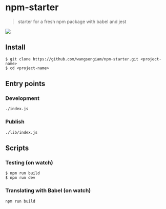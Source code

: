 # npm-starter
> starter for a fresh npm package with babel and jest

![](https://user-images.githubusercontent.com/19645990/30192403-8e6039d6-9415-11e7-8aaf-a56808802bf0.png)

## Install
```
$ git clone https://github.com/wangsongiam/npm-starter.git <project-name>
$ cd <project-name>
```

## Entry points
### Development
```
./index.js
```
### Publish
```
./lib/index.js
```

## Scripts
### Testing (on watch)
```
$ npm run build
$ npm run dev
```

### Translating with Babel (on watch)
```
npm run build
```
